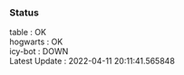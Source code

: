 ### Status


table : OK  
hogwarts : OK  
icy-bot : DOWN  
Latest Update : 2022-04-11 20:11:41.565848

